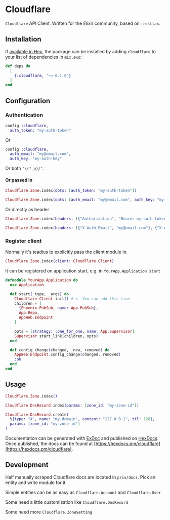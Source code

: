 # Cloudflare

`Cloudflare` API Client. Written for the Elixir community, based on `:restlax`.

## Installation

If [available in Hex](https://hex.pm/docs/publish), the package can be installed
by adding `cloudflare` to your list of dependencies in `mix.exs`:

```elixir
def deps do
  [
    {:cloudflare, "~> 0.1.0"}
  ]
end
```

## Configuration

### Authentication

```elixir
config :cloudflare,
  auth_token: "my-auth-token"
```

Or

```elixir
config :cloudflare,
  auth_email: "my@email.com",
  auth_key: "my-auth-key"
```

Or both `¯\(°_o)/¯`.

#### Or passed in

```elixir
Cloudflare.Zone.index(opts: [auth_token: "my-auth-token"])
```

```elixir
Cloudflare.Zone.index(opts: [auth_email: "my@email.com", auth_key: "my-auth-key"])
```

Or directly as header

```elixir
Cloudflare.Zone.index(headers: [{"Authorization", "Bearer my-auth-token"}])
```

```elixir
Cloudflare.Zone.index(headers: [{"X-Auth-Email", "my@email.com"}, {"X-Auth-Key", "my-auth-key"}])
```

### Register client

Normally it's teadius to explicitly pass the client module in.

```elixir
Cloudflare.Zone.index(client: CloudFlare.Client)
```

It can be registered on application start, e.g. in `YourApp.Application.start`

```elixir
defmodule YourApp.Application do
  use Application

  def start(_type, _args) do
    Cloudflare.Client.init() # <- You can add this line
    children = [
      {Phoenix.PubSub, name: App.PubSub},
      App.Repo,
      AppWeb.Endpoint
    ]

    opts = [strategy: :one_for_one, name: App.Supervisor]
    Supervisor.start_link(children, opts)
  end

  def config_change(changed, _new, removed) do
    AppWeb.Endpoint.config_change(changed, removed)
    :ok
  end
end
```

## Usage

```elixir
Cloudflare.Zone.index()
```

```elixir
Cloudflare.DnsRecord.index(params: [zone_id: "my-zone-id"])
```

```elixir
Cloudflare.DnsRecord.create(
  %{type: "A", name: "my.domain", content: "127.0.0.1", ttl: 120},
  params: [zone_id: "my-zone-id"]
)
```

Documentation can be generated with [ExDoc](https://github.com/elixir-lang/ex_doc)
and published on [HexDocs](https://hexdocs.pm). Once published, the docs can
be found at [https://hexdocs.pm/cloudflare](https://hexdocs.pm/cloudflare).

## Development

Half manually scraped Cloudflare docs are located in `priv/docs`. Pick an entity and write module for it.

Simple entities can be as easy as `Cloudflare.Account` and `Cloudflare.User`

Some need a little customization like `Cloudflare.DnsRecord`

Some need more `Cloudflare.ZoneSetting`
